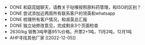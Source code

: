 - DONE 和窈窕姐聊天，请教关于哒嗪按照原料药管理，和ISO的区别？
- DONE 尝试添加近两周所有联系客户的领英和whatsapp
- DONE 梳理所有客户情况，和淑英总汇报
- DONE 独立站修改意见，完成剩余3个页面检查
- 2630/kg 销售3吨甲基95%价格。开票2+1吨，11月2吨，12月1吨
- AHP寻找其他厂家 [[2022-12-05]]